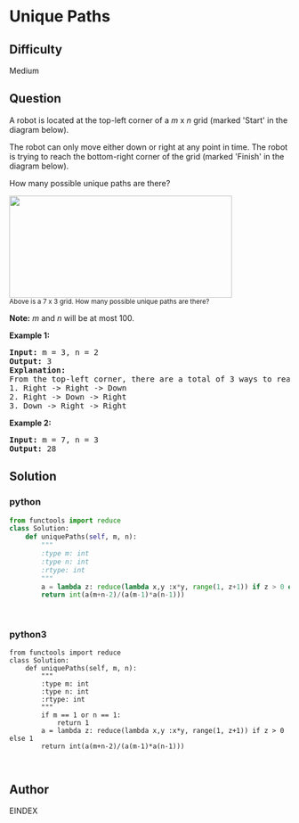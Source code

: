 # Unique Paths

## Difficulty
Medium

## Question
<p>A robot is located at the top-left corner of a <em>m</em> x <em>n</em> grid (marked &#39;Start&#39; in the diagram below).</p>

<p>The robot can only move either down or right at any point in time. The robot is trying to reach the bottom-right corner of the grid (marked &#39;Finish&#39; in the diagram below).</p>

<p>How many possible unique paths are there?</p>

<p><img src="https://assets.leetcode.com/uploads/2018/10/22/robot_maze.png" style="width: 400px; height: 183px;" /><br />
<small>Above is a 7 x 3 grid. How many possible unique paths are there?</small></p>

<p><strong>Note:</strong> <em>m</em> and <em>n</em> will be at most 100.</p>

<p><strong>Example 1:</strong></p>

<pre>
<strong>Input:</strong> m = 3, n = 2
<strong>Output:</strong> 3
<strong>Explanation:</strong>
From the top-left corner, there are a total of 3 ways to reach the bottom-right corner:
1. Right -&gt; Right -&gt; Down
2. Right -&gt; Down -&gt; Right
3. Down -&gt; Right -&gt; Right
</pre>

<p><strong>Example 2:</strong></p>

<pre>
<strong>Input:</strong> m = 7, n = 3
<strong>Output:</strong> 28</pre>


## Solution
### python
```python
from functools import reduce
class Solution:
    def uniquePaths(self, m, n):
        """
        :type m: int
        :type n: int
        :rtype: int
        """
        a = lambda z: reduce(lambda x,y :x*y, range(1, z+1)) if z > 0 else 1
        return int(a(m+n-2)/(a(m-1)*a(n-1)))
        
        

```
### python3
```python3
from functools import reduce
class Solution:
    def uniquePaths(self, m, n):
        """
        :type m: int
        :type n: int
        :rtype: int
        """
        if m == 1 or n == 1:
            return 1
        a = lambda z: reduce(lambda x,y :x*y, range(1, z+1)) if z > 0 else 1
        return int(a(m+n-2)/(a(m-1)*a(n-1)))
        
        
```

## Author
EINDEX
